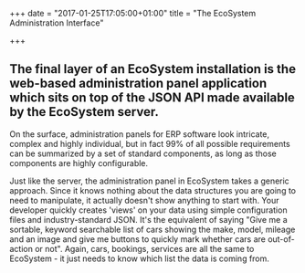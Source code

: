 +++
date = "2017-01-25T17:05:00+01:00"
title = "The EcoSystem Administration Interface"

+++

## The final layer of an EcoSystem installation is the web-based administration panel application which sits on top of the JSON API made available by the EcoSystem server.

On the surface, administration panels for ERP software look intricate, complex and highly individual, but in fact 99% of all possible requirements can be summarized by a set of standard components, as long as those components are highly configurable.

Just like the server, the administration panel in EcoSystem takes a generic approach.  Since it knows nothing about the data structures you are going to need to manipulate, it actually doesn't show anything to start with.  Your developer quickly creates 'views' on your data using simple configuration files and industry-standard JSON.  It's the equivalent of saying "Give me a sortable, keyword searchable list of cars showing the make, model, mileage and an image and give me buttons to quickly mark whether cars are out-of-action or not".  Again, cars, bookings, services are all the same to EcoSystem - it just needs to know which list the data is coming from.
